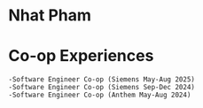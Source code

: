 # Nhat Pham

# Co-op Experiences
    -Software Engineer Co-op (Siemens May-Aug 2025)
    -Software Engineer Co-op (Siemens Sep-Dec 2024)
    -Software Engineer Co-op (Anthem May-Aug 2024)
